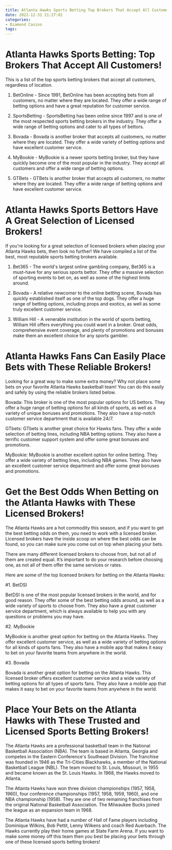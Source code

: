 ```yaml
---
title: Atlanta Hawks Sports Betting Top Brokers That Accept All Customers!
date: 2022-12-31 21:27:01
categories:
- Diamond Casino
tags:
---
```



#  Atlanta Hawks Sports Betting: Top Brokers That Accept All Customers!

This is a list of the top sports betting brokers that accept all customers, regardless of location.

1. BetOnline - Since 1991, BetOnline has been accepting bets from all customers, no matter where they are located. They offer a wide range of betting options and have a great reputation for customer service.

2. SportsBetting - SportsBetting has been online since 1997 and is one of the most respected sports betting brokers in the industry. They offer a wide range of betting options and cater to all types of bettors.

3. Bovada - Bovada is another broker that accepts all customers, no matter where they are located. They offer a wide variety of betting options and have excellent customer service.

4. MyBookie - MyBookie is a newer sports betting broker, but they have quickly become one of the most popular in the industry. They accept all customers and offer a wide range of betting options.

5. GTBets - GTBets is another broker that accepts all customers, no matter where they are located. They offer a wide range of betting options and have excellent customer service.

#  Atlanta Hawks Sports Bettors Have A Great Selection of Licensed Brokers!

If you're looking for a great selection of licensed brokers when placing your Atlanta Hawks bets, then look no further! We have compiled a list of the best, most reputable sports betting brokers available.

1. Bet365 - The world's largest online gambling company, Bet365 is a must-have for any serious sports bettor. They offer a massive selection of sporting events to bet on, as well as some of the highest limits around.

2. Bovada - A relative newcomer to the online betting scene, Bovada has quickly established itself as one of the top dogs. They offer a huge range of betting options, including props and exotics, as well as some truly excellent customer service.

3. William Hill - A venerable institution in the world of sports betting, William Hill offers everything you could want in a broker. Great odds, comprehensive event coverage, and plenty of promotions and bonuses make them an excellent choice for any sports gambler.

#  Atlanta Hawks Fans Can Easily Place Bets with These Reliable Brokers!

Looking for a great way to make some extra money? Why not place some bets on your favorite Atlanta Hawks basketball team! You can do this easily and safely by using the reliable brokers listed below.

Bovada: This broker is one of the most popular options for US bettors. They offer a huge range of betting options for all kinds of sports, as well as a variety of unique bonuses and promotions. They also have a top-notch customer service department that is available 24/7.

GTbets: GTbets is another great choice for Hawks fans. They offer a wide selection of betting lines, including NBA betting options. They also have a terrific customer support system and offer some great bonuses and promotions.

MyBookie: MyBookie is another excellent option for online betting. They offer a wide variety of betting lines, including NBA games. They also have an excellent customer service department and offer some great bonuses and promotions.

#  Get the Best Odds When Betting on the Atlanta Hawks with These Licensed Brokers!

The Atlanta Hawks are a hot commodity this season, and if you want to get the best betting odds on them, you need to work with a licensed broker. Licensed brokers have the inside scoop on where the best odds can be found, so you can make sure you come out on top when placing your bets.

There are many different licensed brokers to choose from, but not all of them are created equal. It’s important to do your research before choosing one, as not all of them offer the same services or rates.

Here are some of the top licensed brokers for betting on the Atlanta Hawks:

#1. BetDSI

BetDSI is one of the most popular licensed brokers in the world, and for good reason. They offer some of the best betting odds around, as well as a wide variety of sports to choose from. They also have a great customer service department, which is always available to help you with any questions or problems you may have.

#2. MyBookie

MyBookie is another great option for betting on the Atlanta Hawks. They offer excellent customer service, as well as a wide variety of betting options for all kinds of sports fans. They also have a mobile app that makes it easy to bet on your favorite teams from anywhere in the world.

#3. Bovada

Bovada is another great option for betting on the Atlanta Hawks. This licensed broker offers excellent customer service and a wide variety of betting options for all types of sports fans. They also have a mobile app that makes it easy to bet on your favorite teams from anywhere in the world.

#  Place Your Bets on the Atlanta Hawks with These Trusted and Licensed Sports Betting Brokers!

The Atlanta Hawks are a professional basketball team in the National Basketball Association (NBA). The team is based in Atlanta, Georgia and competes in the Eastern Conference's Southeast Division. The franchise was founded in 1946 as the Tri-Cities Blackhawks, a member of the National Basketball League (NBL). The team moved to St. Louis, Missouri, in 1955 and became known as the St. Louis Hawks. In 1968, the Hawks moved to Atlanta.

The Atlanta Hawks have won three division championships (1957, 1958, 1960), four conference championships (1957, 1958, 1959, 1960), and one NBA championship (1958). They are one of two remaining franchises from the original National Basketball Association. The Milwaukee Bucks joined the league as an expansion team in 1968.

The Atlanta Hawks have had a number of Hall of Fame players including Dominique Wilkins, Bob Pettit, Lenny Wilkens and coach Red Auerbach. The Hawks currently play their home games at State Farm Arena. If you want to make some money off this team then you best be placing your bets through one of these licensed sports betting brokers!
